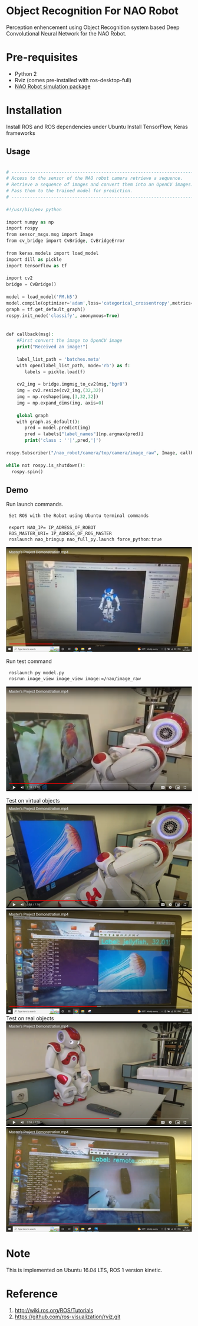 # Object Recognition For NAO Robot

Perception enhencement using Object Recognition system based Deep Convolutional Neural Network for the NAO Robot.

# Pre-requisites
- Python 2 
- Rviz (comes pre-installed with ros-desktop-full)
- [NAO Robot simulation package](http://wiki.ros.org/nao.git)
# Installation

Install ROS and ROS dependencies under Ubuntu
Install TensorFlow, Keras frameworks

## Usage

```PHP

# -----------------------------------------------------------------------------------
# Access to the sensor of the NAO robot camera retrieve a sequence.
# Retrieve a sequence of images and convert them into an OpenCV images.
# Pass them to the trained model for prediction.
# -----------------------------------------------------------------------------------

#!/usr/bin/env python

import numpy as np
import rospy
from sensor_msgs.msg import Image
from cv_bridge import CvBridge, CvBridgeError

from keras.models import load_model
import dill as pickle
import tensorflow as tf

import cv2
bridge = CvBridge()

model = load_model('FM.h5')
model.compile(optimizer='adam',loss='categorical_crossentropy',metrics=['accuracy'])
graph = tf.get_default_graph()
rospy.init_node('classify', anonymous=True)


def callback(msg):
    #First convert the image to OpenCV image 
    print("Received an image!")

    label_list_path = 'batches.meta'
    with open(label_list_path, mode='rb') as f:
       labels = pickle.load(f)

    cv2_img = bridge.imgmsg_to_cv2(msg,"bgr8")
    img = cv2.resize(cv2_img,(32,32))
    img = np.reshape(img,[3,32,32])
    img = np.expand_dims(img, axis=0) 
    
    global graph
    with graph.as_default():
       pred = model.predict(img)
       pred = labels["label_names"][np.argmax(pred)]
       print('class : ''|',pred,'|')  

rospy.Subscriber("/nao_robot/camera/top/camera/image_raw", Image, callback, queue_size = 1, buff_size = 16777216)

while not rospy.is_shutdown():
  rospy.spin() 

```
## Demo
Run launch commands.

     Set ROS with the Robot using Ubuntu terminal commands

     export NAO_IP= IP_ADRESS_OF_ROBOT
     ROS_MASTER_URI= IP_ADRESS_OF_ROS_MASTER
     roslaunch nao_bringup nao_full_py.launch force_python:true
![1.png](images/1.png)

Run test command

     roslaunch py model.py
     rosrun image_view image_view image:=/nao/image_raw
![2.png](images/2.png)

Test on virtual objects
![3.png](images/3.png)
![4.png](images/4.png)
Test on real objects
![5.png](images/5.png)
![6.png](images/6.png)

# Note
This is implemented on Ubuntu 16.04 LTS, ROS 1 version kinetic.

# Reference
1. http://wiki.ros.org/ROS/Tutorials
2. https://github.com/ros-visualization/rviz.git